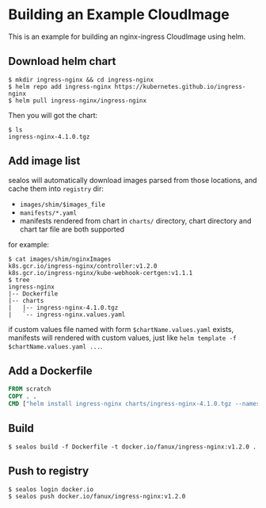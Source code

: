 # Building an Example CloudImage

This is an example for building an nginx-ingress CloudImage using helm.

## Download helm chart

```shell
$ mkdir ingress-nginx && cd ingress-nginx
$ helm repo add ingress-nginx https://kubernetes.github.io/ingress-nginx
$ helm pull ingress-nginx/ingress-nginx
```

Then you will got the chart:

```shell
$ ls
ingress-nginx-4.1.0.tgz
```

## Add image list

sealos will automatically download images parsed from those locations, and cache them into `registry` dir:

- `images/shim/$images_file`
- `manifests/*.yaml`
- manifests rendered from chart in `charts/` directory, chart directory and chart tar file are both supported

for example:

```shell
$ cat images/shim/nginxImages
k8s.gcr.io/ingress-nginx/controller:v1.2.0
k8s.gcr.io/ingress-nginx/kube-webhook-certgen:v1.1.1
$ tree
ingress-nginx
|-- Dockerfile
|-- charts
|   |-- ingress-nginx-4.1.0.tgz
|   `-- ingress-nginx.values.yaml
```

if custom values file named with form `$chartName.values.yaml` exists, manifests will rendered with custom values, just like `helm template -f $chartName.values.yaml ...`.

## Add a Dockerfile

```Dockerfile
FROM scratch
COPY . .
CMD ["helm install ingress-nginx charts/ingress-nginx-4.1.0.tgz --namespace ingress-nginx --create-namespace -f charts/ingress-nginx.values.yaml"]
```

## Build

```shell
$ sealos build -f Dockerfile -t docker.io/fanux/ingress-nginx:v1.2.0 .
```

## Push to registry

```shell
$ sealos login docker.io
$ sealos push docker.io/fanux/ingress-nginx:v1.2.0
```
